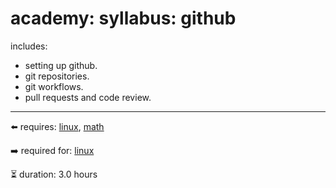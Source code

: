 # academy: syllabus: github

includes:
- setting up github.
- git repositories.
- git workflows.
- pull requests and code review.

---

⬅️ requires: [linux](./linux.md), [math](./math.md)

➡️ required for: [linux](./linux.md)

⏳ duration: 3.0 hours

